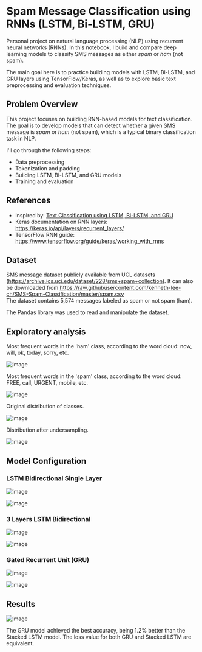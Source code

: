# Spam Message Classification using RNNs (LSTM, Bi-LSTM, GRU)

Personal project on natural language processing (NLP) using recurrent neural networks (RNNs). In this notebook, I build and compare deep learning models to classify SMS messages as either *spam* or *ham* (not spam).

The main goal here is to practice building models with LSTM, Bi-LSTM, and GRU layers using TensorFlow/Keras, as well as to explore basic text preprocessing and evaluation techniques.

## Problem Overview

This project focuses on building RNN-based models for text classification. The goal is to develop models that can detect whether a given SMS message is *spam* or *ham* (not spam), which is a typical binary classification task in NLP.

I'll go through the following steps:
- Data preprocessing
- Tokenization and padding
- Building LSTM, Bi-LSTM, and GRU models
- Training and evaluation

## References
- Inspired by: [Text Classification using LSTM, Bi-LSTM, and GRU](https://nzlul.medium.com/the-classification-of-text-messages-using-lstm-bi-lstm-and-gru-f79b207f90ad)
- Keras documentation on RNN layers: https://keras.io/api/layers/recurrent_layers/
- TensorFlow RNN guide: https://www.tensorflow.org/guide/keras/working_with_rnns


## Dataset

SMS message dataset publicly available from UCL datasets (https://archive.ics.uci.edu/dataset/228/sms+spam+collection). It can also be downloaded from https://raw.githubusercontent.com/kenneth-lee-ch/SMS-Spam-Classification/master/spam.csv<br> The dataset contains 5,574 messages labeled as spam or not spam (ham).

The Pandas library was used to read and manipulate the dataset.

## Exploratory analysis

Most frequent words in the 'ham' class, according to the word cloud: now, will, ok, today, sorry, etc.

![image](https://github.com/user-attachments/assets/cc6ecaf6-f311-47f3-9f17-9c8deebeb405)


Most frequent words in the 'spam' class, according to the word cloud: FREE, call, URGENT, mobile, etc.

![image](https://github.com/user-attachments/assets/97368fc0-63ee-44d7-920b-f0e180f8e793)

Original distribution of classes.

![image](https://github.com/user-attachments/assets/de0feac1-0006-4f6e-b2ea-f2eb015d5cae)

Distribution after undersampling.

![image](https://github.com/user-attachments/assets/c66cea35-dd0d-484a-a151-6ee99c82dbc9)


## Model Configuration

### LSTM Bidirectional Single Layer

![image](https://github.com/user-attachments/assets/4ab13af3-ea34-40af-ad43-12ab6a0e20fe)

![image](https://github.com/user-attachments/assets/a2fbd410-5389-46dc-bcae-b98737c5ed6f)

### 3 Layers LSTM Bidirectional

![image](https://github.com/user-attachments/assets/f5692394-75b7-4af5-af35-e4d02af376e0)

![image](https://github.com/user-attachments/assets/578358a8-49b3-4662-bd38-bead192fadc5)

### Gated Recurrent Unit (GRU)

![image](https://github.com/user-attachments/assets/400d63e8-85ec-42c5-bd70-6eb78008bd42)

![image](https://github.com/user-attachments/assets/a2442a3c-5de0-430d-b6c2-ace375d49513)


## Results  

![image](https://github.com/user-attachments/assets/1a99d595-b5a7-4332-b370-2e338ccbf428)


The GRU model achieved the best accuracy, being 1.2% better than the Stacked LSTM model. The loss value for both GRU and Stacked LSTM are equivalent.
